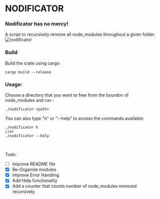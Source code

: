 # NODIFICATOR

### **Nodificator has no mercy!**

A script to recursively remove all node_modules throughout a given folder.
![nodificator](https://i.ibb.co/PN5vd42/nodificator.png)

### Build

Build the crate using cargo:

```
cargo build --release
```

### Usage:

Choose a directory that you want to free from the bourdon of node_modules and run :

```
./nodificator <path>
```

You can also type "h" or "--help" to access the commands available:

```
./nodificator h
//or
./nodificator --help
```

<br>

Todo:

- [ ] Improve README file
- [x] Re-Organize modules
- [x] Improve Error Handling
- [x] Add Help functionality
- [x] Add a counter that counts number of node_modules removed recursively.
